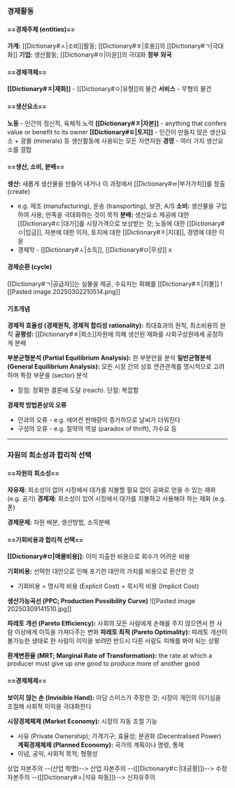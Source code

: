 ### 경제활동
#### ==경제주체 (entities)==
**가계:** [[Dictionary#ㅅ|소비]]활동; [[Dictionary#ㅎ|호용]]의 [[Dictionary#ㄱ|극대화]]
**기업:** 생산활동; [[Dictionary#ㅇ|이윤]]의 극대화
**정부**
**외국**
#### ==경제객체==
**[[Dictionary#ㅈ|재화]]** - [[Dictionary#ㅇ|유형]]의 물건
**서비스** - 무형의 물건
#### ==생산요소==
**노동** - 인간의 정신적, 육체적 노력
**[[Dictionary#ㅈ|자본]]** - anything that confers value or benefit to its owner 
**[[Dictionary#ㅌ|토지]]** - 인간이 만들지 않은 생산요소 + 광물 (minerals) 등 생산활동에 사용되는 모든 자연자원
**경영** - 여러 가지 생산요소를 결합
#### ==생산, 소비, 분배==
**생산:** 새롭게 생산물을 만들어 내거나 이 과정에서 [[Dictionary#ㅂ|부가가치]]를 창출 (create)
- e.g. 제조 (manufacturing), 운송 (transporting), 보관, A/S
**소비:** 생산물을 구입하여 사용; 만족을 극대화하는 것이 목적
**분배:** 생산요소 제공에 대한 [[Dictionary#ㄷ|대가]]를 시장가격으로 보상받는 것; 노동에 대한 [[Dictionary#ㅇ|임금]], 자본에 대한 이자, 토지에 대한 [[Dictionary#ㅈ|지대]], 경영에 대한 이윤
- 경제학 - [[Dictionary#ㅅ|소득]], [[Dictionary#ㅁ|무상]] x
#### 경제순환 (cycle)
[[Dictionary#ㄱ|공급자]]는 실물을 제공, 수요자는 화폐를 [[Dictionary#ㅈ|지불]]
![[Pasted image 20250302210514.png]]
#### 기초개념
**경제적 효율성 (경제원칙, 경제적 합리성 rationality):** 최대효과의 원칙, 최소비용의 원칙
**공평성:** [[Dictionary#ㅎ|희소]]자원에 의해 생산된 재화를 사회구성원에세 공정하게 분배

**부분균형분석 (Partial Equilibrium Analysis):** 한 부분만을 분석
**일반균형분석 (General Equilibrium Analysis):** 모든 시장 간의 상호 연관관계를 명시적으로 고려하며 특정 부문을 (sector) 분석
- 장점: 정확한 결론에 도달 (reach). 단점: 복잡함

**경제학 방법론상의 오류**
- 인과의 오류 - e.g. 에어컨 판매량이 증가하므로 날씨가 더워진다
- 구성의 오류 - e.g. 절약의 역설 (paradox of thrift), 가수요 등
---
### 자원의 희소성과 합리적 선택
#### ==자원의 회소성==
**자유재:** 회소성이 없어 시장에서 대가를 지불할 필요 없이 공짜로 얻을 수 있는 재화 (e.g. 공기)
**경제재:** 회소성이 있어 시장에서 대가를 지불하고 사용해야 하는 재화 (e.g. 폰)

**경제문제:** 자원 배분, 생산방법, 소득분배
#### ==기회비용과 합리적 선택==
**[[Dictionary#ㅁ|매몰비용]]:** 이미 지출한 비용으로 회수가 어려운 비용

**기회비용:** 선택한 대안으로 인해 포기한 대안의 가치를 비용으로 환산한 것
- 기회비용 = 명시적 비용 (Explicit Cost) + 묵시적 비용 (Implicit Cost)

**생산가능곡선 (PPC; Production Possibility Curve)**
![[Pasted image 20250309141510.jpg]]

**파레토 개선 (Pareto Efficiency):** 사회의 모든 사람에게 손해를 주지 않으면서 한 사람 이상에게 이득을 가져다주는 변화
**파레토 최적 (Pareto Optimality):** 파레토 개선이 불가능한 생태로 한 사람이 이익을 보려먼 반드시 다른 사람도 피해를 봐야 되는 상황

**환계변환율 (MRT; Marginal Rate of Transformation):** the rate at which a producer must give up one good to produce more of another good
#### ==경제체제==
**보이지 않는 손 (Invisible Hand):** 아담 스미스가 주장한 것; 시장이 개인의 이기심을 조절해 사회적 이익을 극대화한다

**시장경제체제 (Market Economy):** 시장의 자동 조절 기능
- 사유 (Private Ownership); 가격기구; 효율성; 분권화 (Decentralised Power)
**계획경제체제 (Planned Economy):** 국가의 계획이나 명령, 통제
- 이념, 공익, 사회적 목적; 형평성

상업 자본주의 --(산업 혁명)--> 산업 자본주의 --([[Dictionary#ㄷ|대공황]])--> 수정 자본주의 --([[Dictionary#ㅅ|석유 파동]])--> 신자유주의 